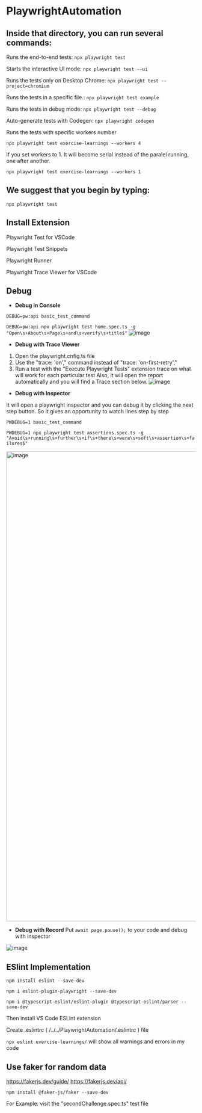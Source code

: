 # PlaywrightAutomation

## Inside that directory, you can run several commands:

Runs the end-to-end tests:
  `npx playwright test`

Starts the interactive UI mode:
  `npx playwright test --ui`

Runs the tests only on Desktop Chrome:
  `npx playwright test --project=chromium`

Runs the tests in a specific file.: 
  `npx playwright test example`
   
Runs the tests in debug mode:
  `npx playwright test --debug`

Auto-generate tests with Codegen: 
  `npx playwright codegen`

Runs the tests with specific workers number

`npx playwright test exercise-learnings --workers 4` 

If you set workers to 1. It will become serial instead of the paralel running, one after another.

`npx playwright test exercise-learnings --workers 1` 


## We suggest that you begin by typing:
   `npx playwright test`

## Install Extension

Playwright Test for VSCode

Playwright Test Snippets

Playwright Runner

Playwright Trace Viewer for VSCode


## Debug 
* __Debug in Console__

`DEBUG=pw:api basic_test_command`

`DEBUG=pw:api npx playwright test home.spec.ts -g "Open\s+About\s+Page\s+and\s+verify\s+title$"`
![image](https://github.com/avsaryagmur/PlaywrightAutomation/assets/60423117/16954c6b-59cf-4416-9923-9249ff372de4)


* __Debug with Trace Viewer__
1. Open the playwright.cnfig.ts file
2. Use  the "trace: 'on'," command instead of "trace: 'on-first-retry'," 
3. Run a test with the "Execute Playwright Tests" extension
trace on what will work for each particular test
Also, it will open the report automatically and you will find a Trace section below.
![image](https://github.com/avsaryagmur/PlaywrightAutomation/assets/60423117/19885b0f-b0af-48b2-8fb5-10ff6d15fede)

* __Debug with Inspector__
  
It will open a playwright inspector and you can debug it by clicking the next step button. So it gives an opportunity to watch lines step by step

`PWDEBUG=1 basic_test_command`


`PWDEBUG=1 npx playwright test assertions.spec.ts -g "Avoid\s+running\s+further\s+if\s+there\s+were\s+soft\s+assertion\s+failures$"`

<img width="1250" alt="image" src="https://github.com/avsaryagmur/PlaywrightAutomation/assets/60423117/216dbc99-c0d6-490b-8c7b-ae1518cf926a">


* __Debug with Record__
Put ` await page.pause(); ` to your code and debug with inspector


![image](https://github.com/avsaryagmur/PlaywrightAutomation/assets/60423117/4fcfb793-8e6e-4fa8-aecb-abceb1c410ef)


## ESlint Implementation

`npm install eslint --save-dev`

`npm i eslint-plugin-playwright --save-dev`

`npm i @typescript-eslint/eslint-plugin @typescript-eslint/parser --save-dev`

Then install VS Code ESLint extension

Create .eslintrc ( /../../PlaywrightAutomation/.eslintrc ) file 

`npx eslint exercise-learnings/` will show all warnings and errors in my code


## Use faker for random data
 https://fakerjs.dev/guide/
 https://fakerjs.dev/api/

 `npm install @faker-js/faker --save-dev`

 For Example: visit the  "secondChallenge.spec.ts" test file
